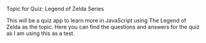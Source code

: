 Topic for Quiz: Legend of Zelda Series

This will be a quiz app to learn more in JavaScript using The Legend of Zelda as the topic. Here you can find the questions and answers for the quiz as I am using this as a test. 
